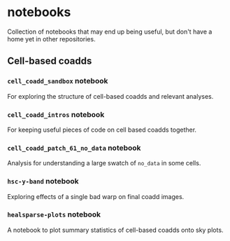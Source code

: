 # notebooks

Collection of notebooks that may end up being useful, but don't have a home yet in other repositories.

## Cell-based coadds

### `cell_coadd_sandbox` notebook

For exploring the structure of cell-based coadds and relevant analyses.

### `cell_coadd_intros` notebook

For keeping useful pieces of code on cell based coadds together.

### `cell_coadd_patch_61_no_data` notebook

Analysis for understanding a large swatch of `no_data` in some cells.

### `hsc-y-band` notebook

Exploring effects of a single bad warp on final coadd images.

### `healsparse-plots` notebook

A notebook to plot summary statistics of cell-based coadds onto sky plots.